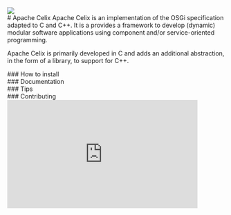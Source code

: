 <div markdown='1' id="banner">
<img class="bannerImage shadowed" src="media/celix_notext.png">
<div class="bannertext">
# Apache Celix
Apache Celix is an implementation of the OSGi specification adapted to C and C++. It is a provides a framework to develop (dynamic) modular software applications using component and/or service-oriented programming.

Apache Celix is primarily developed in C and adds an additional abstraction, in the form of a library, to support for C++.
</div></div><div class="container"><div class="item">
### How to install
</div><div class="item">
### Documentation
</div><div class="item">
### Tips
</div><div class="item">
### Contributing
</div><iframe style="padding:0;height:250px;min-width:440px;max-width:500px;" class="item" src="http://tylerlh.github.io/github-latest-commits-widget/?username=Apache&repo=Celix&branch=develop&limit=15" scrolling="no" frameborder="0" allowtransparency="true">
</iframe></div>

